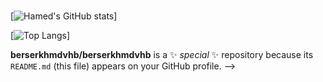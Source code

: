 ### 
<!--- Adding Github status ---> 
[![Hamed's GitHub stats](https://github-readme-stats.vercel.app/api?username=berserkhmdvhb&show_icons=true&theme=transparent)]

<!--- Showing Top Languages Used ---> 
[![Top Langs](https://github-readme-stats.vercel.app/api/top-langs/?username=berserkhmdvhb&layout=compact&theme=transparent)]


**berserkhmdvhb/berserkhmdvhb** is a ✨ _special_ ✨ repository because its `README.md` (this file) appears on your GitHub profile.
-->
